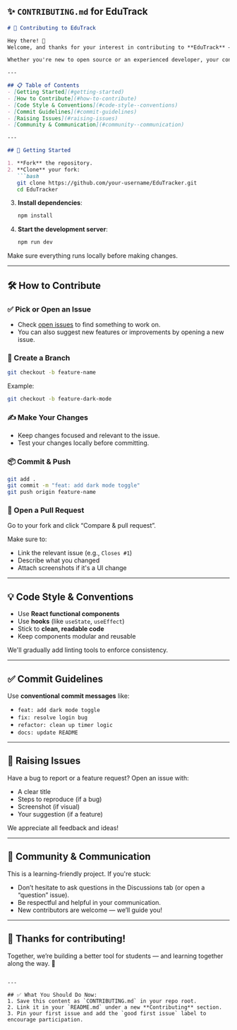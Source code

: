 ## ✨ `CONTRIBUTING.md` for **EduTrack**

````markdown
# 🤝 Contributing to EduTrack

Hey there! 👋  
Welcome, and thanks for your interest in contributing to **EduTrack** — a personal study management dashboard to help students stay organized and productive.

Whether you're new to open source or an experienced developer, your contributions are welcome and appreciated!

---

## 📋 Table of Contents
- [Getting Started](#getting-started)
- [How to Contribute](#how-to-contribute)
- [Code Style & Conventions](#code-style--conventions)
- [Commit Guidelines](#commit-guidelines)
- [Raising Issues](#raising-issues)
- [Community & Communication](#community--communication)

---

## 🚀 Getting Started

1. **Fork** the repository.
2. **Clone** your fork:
   ```bash
   git clone https://github.com/your-username/EduTracker.git
   cd EduTracker
````

3. **Install dependencies**:

   ```bash
   npm install
   ```
4. **Start the development server**:

   ```bash
   npm run dev
   ```

Make sure everything runs locally before making changes.

---

## 🛠 How to Contribute

### ✅ Pick or Open an Issue

* Check [open issues](https://github.com/Devika-Sajeesh/EduTracker/issues) to find something to work on.
* You can also suggest new features or improvements by opening a new issue.

### 🌱 Create a Branch

```bash
git checkout -b feature-name
```

Example:

```bash
git checkout -b feature-dark-mode
```

### ✍️ Make Your Changes

* Keep changes focused and relevant to the issue.
* Test your changes locally before committing.

### 📦 Commit & Push

```bash
git add .
git commit -m "feat: add dark mode toggle"
git push origin feature-name
```

### 🚀 Open a Pull Request

Go to your fork and click “Compare & pull request”.

Make sure to:

* Link the relevant issue (e.g., `Closes #1`)
* Describe what you changed
* Attach screenshots if it's a UI change

---

## 💡 Code Style & Conventions

* Use **React functional components**
* Use **hooks** (like `useState`, `useEffect`)
* Stick to **clean, readable code**
* Keep components modular and reusable

We'll gradually add linting tools to enforce consistency.

---

## ✅ Commit Guidelines

Use **conventional commit messages** like:

* `feat: add dark mode toggle`
* `fix: resolve login bug`
* `refactor: clean up timer logic`
* `docs: update README`

---

## 🐛 Raising Issues

Have a bug to report or a feature request?
Open an issue with:

* A clear title
* Steps to reproduce (if a bug)
* Screenshot (if visual)
* Your suggestion (if a feature)

We appreciate all feedback and ideas!

---

## 💬 Community & Communication

This is a learning-friendly project. If you're stuck:

* Don’t hesitate to ask questions in the Discussions tab (or open a “question” issue).
* Be respectful and helpful in your communication.
* New contributors are welcome — we’ll guide you!

---

## 🙌 Thanks for contributing!

Together, we’re building a better tool for students — and learning together along the way. 🚀

```

---

## ✅ What You Should Do Now:
1. Save this content as `CONTRIBUTING.md` in your repo root.
2. Link it in your `README.md` under a new **Contributing** section.
3. Pin your first issue and add the `good first issue` label to encourage participation.

```
